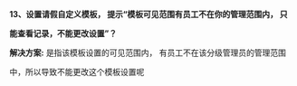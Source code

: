 <a name="bookmark81"></a>**13、设置请假自定义模板， 提示“模板可见范围有员工不在你的管理范围内， 只**

**能查看记录，不能更改设置”？**

**解决方案:** 是指该模板设置的可见范围内，  有员工不在该分级管理员的管理范围

中，所以导致不能更改这个模板设置呢




